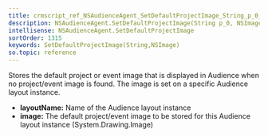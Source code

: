 ```yaml
---
title: crmscript_ref_NSAudienceAgent_SetDefaultProjectImage_String_p_0_NSImage_p_1
description: NSAudienceAgent.SetDefaultProjectImage(String p_0, NSImage p_1)
intellisense: NSAudienceAgent.SetDefaultProjectImage
sortOrder: 1315
keywords: SetDefaultProjectImage(String,NSImage)
so.topic: reference
---
```



Stores the default project or event image that is displayed in Audience when no project/event image is found. The image is set on a specific Audience layout instance.



* **layoutName:** Name of the Audience layout instance
* **image:** The default project/event image to be stored for this Audience layout instance (System.Drawing.Image)


